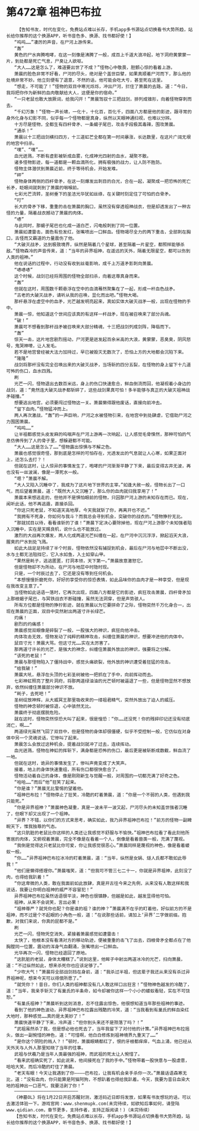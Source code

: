 # 第472章 祖神巴布拉
        【告知书友，时代在变化，免费站点难以长存，手机app多书源站点切换看书大势所趋，站长给你推荐的这个换源APP，听书音色多、换源、找书都好使！】
       “呜呜……”凄厉的声音，在尸河上游传来。
       “轰”
       黄色的尸水奔腾咆哮，在这一刻像是沸腾了一般，成百上千道大浪冲起，地下洞府黄蒙蒙一片，到处都是死亡气息，尸臭让人欲呕。
       “大人……这是怎么了，难道要出世了不成？”怪物心中敬畏，胆颤心惊的看着上游。
       萧晨的脸色非常不好看，尸河的尽头，绝对是个盖世巨擘，如果真顺着尸河而下，那么他的处境非常不妙。他立刻便有了退意，不然的话，他可能会吃大亏，甚至死在这里。
       “想走，不可能了！”怪物的双目中寒光烁烁，冲出尸河，拦住了萧晨的去路，道：“今日，我将把你作为新鲜的血肉敬献给大人，这便是你的宿命。”
       “一只老鼠也敢大放厥词，给我闪开！”萧晨驾驭十三把战剑，排列成锥形，向着怪物穿刺而去。
       “千幻万象！”怪物一声长啸，一化十，十化百，百化千，四面八方都是他的影迹，跟寻常的身外化身与幻影不同，似乎每一个怪物都是真身，纵然以天眼神通扫视，也难以分辨。
       十方尽是怪物，全都生有四杆骨矛、一条蝎子尾巴，攻击手段极其毒辣，围攻萧晨。
       “通杀！”
       萧晨以十三把战剑横扫四方，十三道虹芒全都在第一时间暴涨，长达数里，在这片广阔无垠的地宫中扫杀。
       “噗”、“噗”……
       血光迸溅，不断有虚影被斩成血雾，化成神光四射的血水，凝聚不散。
       诸多怪物影迹，每一道都是一颗血滴所化，拥有极强的战力，让人防不胜防。
       怪物主体潜伏到萧晨近前，终于等待机会，开始发难。
       “砰”
       怪物身体两侧的四杆骨矛，在这一刻爆发出刺目的白光，合在一起，凝聚成一把恐怖的死亡长矛，眨眼间就刺到了萧晨的咽喉前。
       七彩光芒流转，圣树垂下的圣洁光华犹如丝绦，在关键时刻定住了可怕的白骨矛。
       “叮”
       长大的骨矛下移，重重的击在萧晨的胸口，虽然没有穿透祖神战衣，但是却透发出了一种古怪的力量，隔着战衣撼动了萧晨的肉体。
       “哧”
       与此同时，那蝎子尾巴也化成一道白芒，闪电般刺到了同一位置。
       萧晨如遭雷击，面色有些发红，张嘴喷出一口鲜血。怪物竭尽全力的两下重击，全部刺在胸口，古怪而又霸道的力量震伤了他。
       “大破灭战矛，达到极致境界，纵然是隔着几个星球，甚至隔着一片星空，都照样能够杀敌。”怪物森冷的声音传来，道：“当年的异界祖神，在遥远的天外，隔着无限星空，都可以伤到人类的祖神。”
       他在说话的过程中，行动没有收到丝毫影响，成千上万道矛影刺向萧晨。
       “哧哧哧”
       这个时候，战剑已经将周围的怪物全部扫杀，向着这尊真身而来。
       “轰”
       但就在这时，周围数千颗悬浮在空中的血滴蓦然聚集在了一起，形成一杆血色战矛。
       “古老的大破灭战矛，请听从我的召唤，显化而出吧。”怪物大喝。
       那杆悬浮在虚空中的血矛，光芒越发明亮起来，真如实体大破灭战矛一般，出现在怪物的手中。
       萧晨一惊，他知道这个世间应该真的有这样一杆战矛，现在被召唤来了部分兵魂。
       “破！”
       萧晨可不想看到那杆战矛被召唤来大部分精魂，十三把战剑列成剑阵，降临而下。
       “轰”
       惊天一击，这片地宫剧烈摇动，尸河更是迸发起百余米高的大浪，黄蒙蒙，恶臭臭，阴风怒号，鬼哭神嚎，让人发毛。
       若不是地宫曾经被大法力加持过，早已被毁灭无数次了，恐怕上方的大地都会沉陷下来。
       “隆隆”
       战剑将那杆没有完全召唤出来的大破灭战矛，当场斩的四分五裂，在怪物的身上留下十几道可怖的伤口，血水四溅。
       刷
       光芒一闪，怪物退出去数百米远，身上的伤口快速愈合，鲜血倒流而回，他凝视着小身边的战剑，道：“竟然连大破灭战矛都斩碎了，这些战剑果真可怕！多半能够与真正的大破灭祖神战矛碰撞。”
       想要逃出地宫，必须要闯过怪物这一关。萧晨懒得跟他废话，直接向前冲去。
       “留下血肉。”怪物猛冲而上。
       两人再次激战，“轰”的一声巨响，尸河之水被怪物引来，在地宫中到处肆虐，它借助尸河之力围困萧晨。
       “呜呜……”
       让半祖都感觉头皮发麻的呜咽声在尸河上游再一次响起，让人感觉毛骨悚然，那种可怕的气息仿佛传到了人的骨子里，想躲避都不可能。
       “大人……这是怎么了……”怪物露出惊惧与不解之色。
       萧晨也感觉很奇怪，那到底是怎样的可怕存在，光透发出的气息就让人心寒，如果正面对上，还怎么去打？！
       但就在这时，让人惊异的事情发生了，咆哮的尸河渐渐平静了下来，最后变得古井无波，再也没有一丝波澜，像是一潭死水一般。
       “嗯？”萧晨不解。
       “大人又陷入沉睡中了，我成为了这片地下世界的主宰。”如逢大赦一般，怪物长出了一口气，而后望着萧晨，道：“既然大人又沉睡了，那么你的血肉就归我享用了！”
       萧晨本来想逃走的，但他并不是惧怕眼前的怪物，只因那尸河上游的未知存在而已。现在，闻听此话，他不再逃遁，直接杀回。
       “你这只死老鼠，不知道天高地厚，今天我就斩了你，再离开也不迟。”
       “我拥有不死身，你如何与我斗？而我总会寻到机会，突破你的战衣的。”怪物狰狞无比。
       “那就拭目以待，看看谁斩的了谁！”萧晨下定决心要除掉他，现在尸河上游那个未知强者陷入沉睡中，实在是天赐良机，说什么也不能放过。
       激烈的大战再次爆发，两人化成两道光芒纠缠在一起，在尸河中沉沉浮浮，掀起滔天大浪，腥臭的尸水到处飞溅。
       如此大战足足持续了半个时辰，怪物依然没有捕捉到机会，最后在尸河与地层中不断出没，水与土都无法阻挡它，它入水如鱼，入土如穿山甲。
       “果然是耗子，逃逃匿匿，打洞本领，天下第一。”萧晨故意激怒它。
       但是怪物却不为所动，在尸河与地层中时隐时现。
       只是，一个时辰过去了，它还是没有等到任何机会。
       “本想慢慢折磨死你，好好的享受你的惊恐表情，如此品味你的血肉才是一种享受，但是现在我改变主意了。”
       当怪物如此话语一落时，它再次出现，四面八方都是它的影迹，疯狂攻击萧晨，四杆骨矛加上那根蝎子尾巴，与冥铁战衣不断碰撞，虽然无法洞穿，但是声势骇人。
       所有方位都是怪物的狰狞影迹，就在萧晨以为它要拼命了之际，怪物突然千万化身合一，出现在萧晨的正面，双目中突然射出两道寸许长绿芒。
       灼痛！
       剧烈的灼痛感！
       萧晨感觉双眼像是碎裂了一般，一股强大的神识，疯狂向他冲击。
       肉体攻击无效，怪物发动了纯粹的精神攻击，纠缠住萧晨的神识，想要冲进他的肉体中。
       鼠目寸光！萧晨大骂。但这寸光……实在太厉害了。
       那两道寸许长的光芒，是强大的神念，纠缠住萧晨外放出的神识，强要将之分解。
       “该死的老鼠！”
       萧晨与那怪物陷入了僵持战中，感觉头痛欲裂，他外放的神识遭受着狂猛的攻击。
       “给我破！”
       萧晨大吼，悬浮在头顶的七彩圣树被他一把抓在了手中，向前挥动而去。
       七彩神虹照亮了整片洞府，将那两道绿油油的光芒顿时被逼退了一些，但是怪物显然不想放弃，依然纠缠住萧晨部分神识不放。
       “耗子，去死吧！”
       圣树绽放神辉，从大威冥王那里吸收来的一缕祖君精气，突然外放出了迫人的威压。
       怪物的神念顿时被惊退，心中骇然无比。
       萧晨终于彻底摆脱危险。
       就在这时，怪物突然惊恐大叫了起来，很是惶恐：“你……还没死！你的残碎印记还没有彻底消亡，啊……”
       两道绿光虽然飞回了双目中，但是怪物的身体却很僵硬，似乎不受控制一般，它仿似在对身体中另一个灵魂说话，它惨叫了起来。
       萧晨怎么会放过这种机会，提着战剑就冲了过去，连续挥动。
       血光迸溅，怪物在神虹的挥斩下，满身都是恐怖的伤口，最后更是被斩断成数截，鲜血流了一地。
       但就在这时，诡异的事情发生了，惨叫声竟变成了大笑声。
       接着，地上的身体快速重组，所有伤口都很快愈合了。
       怪物活动着自己的身体，像是刚刚新生与觉醒一般，对周围的一切都充满了好奇之色。
       “哈哈……”而后“他”狂笑了起来。
       “你是谁？”萧晨无比警惕的望着他。
       “祖神巴布拉！”怪物停止了狂笑，冷酷的盯着萧晨，道：“你是一个不弱的人类，但遇到我只能死。”
       “你是异界祖神？”萧晨神色凝重，真是一波未平一波又起，尸河尽头的未知盖世强者沉睡了，但眼下却又出现了一个祖神。
       “异界？不错，以你们的方式来思考，确实如此，我乃异界祖神巴布拉！”前方的怪物一副睥睨天下，惟我独尊的气态。
       “这只肮脏的老鼠比你这样的人类还让我感觉不舒服与不愉快。”祖神巴布拉看了看此刻他所寄居的肉体，又俯视着萧晨，完全不像是在看着一个人，倒像是看着兽类一般，充满了蔑视。
       “我倒是觉得这只老鼠比你可爱，你让我感觉很恶心。”萧晨同样是蔑视的神色，像是看着蝼蚁一般。
       “你……”异界祖神巴布拉冰冷的盯着萧晨，道：“当年，纵然是女娲、燧人氏都不敢如此辱我！”
       “他们是懒得搭理你。”萧晨嗤笑，道：“但我可不管三七二十一，你就是异界祖神，此刻没了肉，也得给我趴着！”
       “你这卑微的人类，敢在我面前如此放肆，真是开古往今来之先例，从来没有人敢这样和我说话，我要让你明白祖神的威严不容冒犯！”
       异界祖神巴布拉虽然话语很平淡，神色也很镇静，但越是如此，越发显得他可怕。
       祖神，从来不会说笑，言出必果！
       “祖神尊严？就凭你也配？你是谁的祖？谁的神？”萧晨满不在乎的盯着他，好似前方的不是祖神，而不过是个不起眼的小角色一般，道：“在说那些话前，请加上‘异界’二字做前缀。抱歉，对我们来说，你真的屁都不是。”
       刷
       光芒一闪，怪物凭空消失，紧接着萧晨感觉如遭雷击！
       太快了，他根本没有看清对方的移动轨迹，便被重重的击飞了出去，四根骨矛全都点在了他胸膛同一位置，震动的浑身气血翻涌，张嘴喷出一口鲜血。
       光华再次一闪，怪物已经退回了原地。
       “这肮脏的老鼠，身体太糟糕了。”说到这里，他眸子中射出两道冰冷的光芒，扫向萧晨，道：“不过纵然如此，想来杀死你也应该足够了。”
       “少吹大气！”萧晨将全部战剑挡在身前，道：“我杀过半祖，但这辈子我还从来没有杀过异界祖神呢，想来今天可以得偿所愿了。”
       “就凭你？！昔日，你们人类的祖神都没有几人敢这样口出狂言！”怪物神色越发的冷酷了，道：“当年，我亲手斩灭了有巢氏的半条命，如今却被你这样一个小小的蝼蚁看轻，实在不可饶恕。”
       “有巢氏祖神？”萧晨听到这则消息，忍不住露出惊色，他很想知道当年那些祖神的事迹。
       看到了他的神色波动，异界祖神巴布拉露出残酷的冷笑，道：“当我看到有巢氏的鲜血染红大地时，那种感觉……真的是太美妙了！”
       萧晨快速平静了下来，冷声道：“但你到头来还不是殒落了吗？！”
       “武祖虽然杀了我，但是想必他也死去了，当年我留下了对付他的计策。”异界祖神巴布拉摇头，做出一副惋惜的神色，道：“可惜啊，他白白修炼到祖神境界九重天了……”
       “是你这个阴险的贱人？！”顿时，萧晨眼睛都红了，恨的牙根都痒痒，气血上涌，他已经从天外天与人外人那里知晓了当年的往事。
       武祖与伏羲乃是当年人类最强的祖神，而武祖的死太让人惋惜了。
       “看来武祖确实死了，如此说来，他间接死在了我的手中。”怪物带着一股快意与一股虐意，哈哈大笑，而后冷酷的盯住了萧晨。
       “老天有眼！今天让我遇到了你————巴布拉，让我有机会亲手杀你一次。”萧晨话语森寒无比，道：“没有血肉，你只能算是阿猫阿狗，不想趴着也得给我趴着。今天，我要为昔日血染大地的祖神出一口恶气，我要活剥了你！”
       ————————————————————————
       《神墓OL》将在1月22日开启苏醒封测，激活码近日即将发放，如果有书友想玩的话，可以去激活体验一下。游戏官网：www.shenmupk.com(未完待续，如欲知后事如何，请登陆www.qidian.com，章节更多，支持作者，支持正版阅读！)（未完待续）
       【告知书友，时代在变化，免费站点难以长存，手机app多书源站点切换看书大势所趋，站长给你推荐的这个换源APP，听书音色多、换源、找书都好使！】